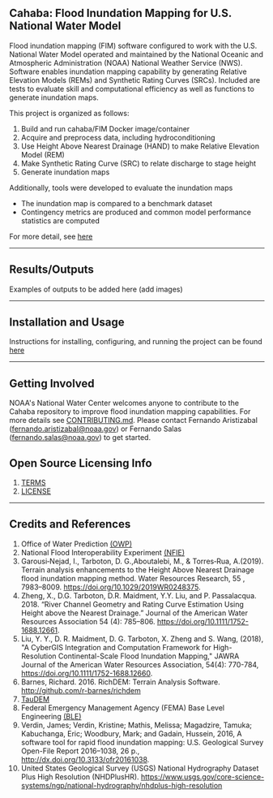 ## Cahaba: Flood Inundation Mapping for U.S. National Water Model

Flood inundation mapping (FIM) software configured to work with the U.S. National Water Model operated and maintained by the National Oceanic and Atmospheric Administration (NOAA) National Weather Service (NWS). Software enables inundation mapping capability by generating Relative Elevation Models (REMs) and Synthetic Rating Curves (SRCs). Included are tests to evaluate skill and computational efficiency as well as functions to generate inundation maps.

This project is organized as follows:
1. Build and run cahaba/FIM Docker image/container
2. Acquire and preprocess data, including hydroconditioning
3. Use Height Above Nearest Drainage (HAND) to make Relative Elevation Model (REM)
4. Make Synthetic Rating Curve (SRC) to relate discharge to stage height
5. Generate inundation maps

Additionally, tools were developed to evaluate the inundation maps
- The inundation map is compared to a benchmark dataset
- Contingency metrics are produced and common model performance statistics are computed

For more detail, see [here](METHODS.md)

----

## Results/Outputs

Examples of outputs to be added here (add images)


----

## Installation and Usage

Instructions for installing, configuring, and running the project can be found [here](INSTALL.md)

----

## Getting Involved

NOAA's National Water Center welcomes anyone to contribute to the Cahaba repository to improve flood inundation mapping capabilities. For more details see [CONTRIBUTING.md](CONTRIBUTING.md). Please contact Fernando Aristizabal (fernando.aristizabal@noaa.gov) or Fernando Salas (fernando.salas@noaa.gov) to get started.

## Open Source Licensing Info
1. [TERMS](TERMS.md)
2. [LICENSE](LICENSE)

----

## Credits and References
1. Office of Water Prediction [(OWP)](https://water.noaa.gov/)
2. National Flood Interoperability Experiment [(NFIE)](https://web.corral.tacc.utexas.edu/nfiedata/)
3. Garousi‐Nejad, I., Tarboton, D. G.,Aboutalebi, M., & Torres‐Rua, A.(2019). Terrain analysis enhancements to the Height Above Nearest Drainage flood inundation mapping method. Water Resources Research, 55 , 7983–8009. https://doi.org/10.1029/2019WR0248375.
4. Zheng, X., D.G. Tarboton, D.R. Maidment, Y.Y. Liu, and P. Passalacqua. 2018. “River Channel Geometry and Rating Curve Estimation Using Height above the Nearest Drainage.” Journal of the American Water Resources Association 54 (4): 785–806. https://doi.org/10.1111/1752-1688.12661.
5. Liu, Y. Y., D. R. Maidment, D. G. Tarboton, X. Zheng and S. Wang, (2018), "A CyberGIS Integration and Computation Framework for High-Resolution Continental-Scale Flood Inundation Mapping," JAWRA Journal of the American Water Resources Association, 54(4): 770-784, https://doi.org/10.1111/1752-1688.12660.
6. Barnes, Richard. 2016. RichDEM: Terrain Analysis Software. http://github.com/r-barnes/richdem
7. [TauDEM](https://github.com/dtarb/TauDEM)
8. Federal Emergency Management Agency (FEMA) Base Level Engineering [(BLE)](https://webapps.usgs.gov/infrm/estBFE/)
9. Verdin, James; Verdin, Kristine; Mathis, Melissa; Magadzire, Tamuka; Kabuchanga, Eric; Woodbury, Mark; and Gadain, Hussein, 2016, A software tool for rapid flood inundation mapping: U.S. Geological Survey Open-File Report 2016–1038, 26 p., http://dx.doi.org/10.3133/ofr20161038.
10. United States Geological Survey (USGS) National Hydrography Dataset Plus High Resolution (NHDPlusHR). https://www.usgs.gov/core-science-systems/ngp/national-hydrography/nhdplus-high-resolution
